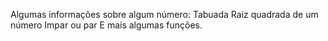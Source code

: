 Algumas informações sobre algum número:
Tabuada 
Raiz quadrada de um número 
Impar ou par 
E mais algumas funções.
